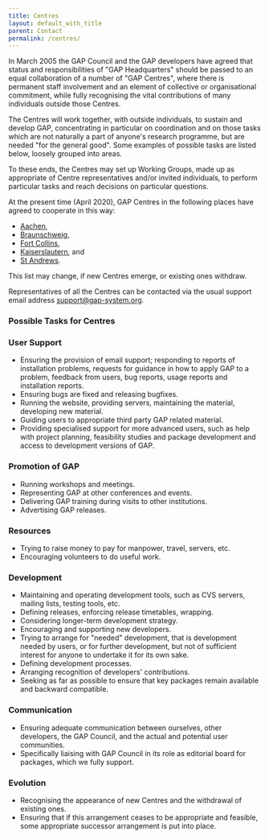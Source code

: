 ```yaml
---
title: Centres
layout: default_with_title
parent: Contact
permalink: /centres/
---
```


In March 2005 the GAP Council and the GAP developers have agreed that
status and responsibilities of "GAP Headquarters" should be passed to
an equal collaboration of a number of "GAP Centres", where there is
permanent staff involvement and an element of collective or
organisational commitment, while fully recognising the vital
contributions of many individuals outside those Centres.

The Centres will work together, with outside individuals, to sustain and
develop GAP, concentrating in particular on coordination and on those
tasks which are not naturally a part of anyone's research programme,
but are needed "for the general good". Some examples of possible tasks
are listed below, loosely grouped into areas.

To these ends, the Centres may set up Working Groups, made up as
appropriate of Centre representatives and/or invited individuals, to
perform particular tasks and reach decisions on particular questions.

At the present time (April 2020), GAP Centres in the following places
have agreed to cooperate in this way:

- [Aachen](http://www.math.rwth-aachen.de/LDFM/),
- [Braunschweig](https://www.tu-braunschweig.de/iaa/),
- [Fort Collins](https://www.math.colostate.edu/~hulpke/CGT/CGT.html),
- [Kaiserslautern](https://math.rptu.de/ags/agag/), and
- [St Andrews](https://www-circa.mcs.st-and.ac.uk/).

This list may change, if new Centres emerge, or existing ones withdraw.

Representatives of all the Centres can be contacted via the usual
support email address <support@gap-system.org>.

### Possible Tasks for Centres

### User Support

- Ensuring the provision of email support; responding to reports of
  installation problems, requests for guidance in how to apply GAP to
  a problem, feedback from users, bug reports, usage reports and
  installation reports.
- Ensuring bugs are fixed and releasing bugfixes.
- Running the website, providing servers, maintaining the material,
  developing new material.
- Guiding users to appropriate third party GAP related material.
- Providing specialised support for more advanced users, such as help
  with project planning, feasibility studies and package development
  and access to development versions of GAP.

### Promotion of GAP

- Running workshops and meetings.
- Representing GAP at other conferences and events.
- Delivering GAP training during visits to other institutions.
- Advertising GAP releases.

### Resources

- Trying to raise money to pay for manpower, travel, servers, etc.
- Encouraging volunteers to do useful work.

### Development

- Maintaining and operating development tools, such as CVS servers,
  mailing lists, testing tools, etc.
- Defining releases, enforcing release timetables, wrapping.
- Considering longer-term development strategy.
- Encouraging and supporting new developers.
- Trying to arrange for "needed" development, that is development
  needed by users, or for further development, but not of sufficient
  interest for anyone to undertake it for its own sake.
- Defining development processes.
- Arranging recognition of developers' contributions.
- Seeking as far as possible to ensure that key packages remain
  available and backward compatible.

### Communication

- Ensuring adequate communication between ourselves, other developers,
  the GAP Council, and the actual and potential user communities.
- Specifically liaising with GAP Council in its role as editorial
  board for packages, which we fully support.

### Evolution

- Recognising the appearance of new Centres and the withdrawal of
  existing ones.
- Ensuring that if this arrangement ceases to be appropriate and
  feasible, some appropriate successor arrangement is put into place.
